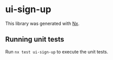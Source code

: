 # ui-sign-up

This library was generated with [Nx](https://nx.dev).

## Running unit tests

Run `nx test ui-sign-up` to execute the unit tests.
